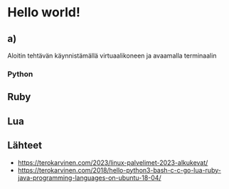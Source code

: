 # Hello world!

## a)

Aloitin tehtävän käynnistämällä virtuaalikoneen ja avaamalla terminaalin

### Python

## Ruby

## Lua

## Lähteet

 - https://terokarvinen.com/2023/linux-palvelimet-2023-alkukevat/
 - https://terokarvinen.com/2018/hello-python3-bash-c-c-go-lua-ruby-java-programming-languages-on-ubuntu-18-04/
